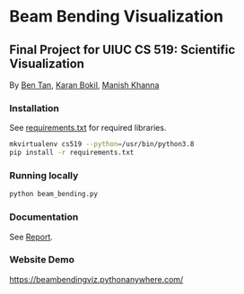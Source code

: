 # Beam Bending Visualization
## Final Project for UIUC CS 519: Scientific Visualization
By [Ben Tan](https://github.com/benhtan), [Karan Bokil](karanb2@illinois.edu), 
[Manish Khanna](manish2@illinois.edu)
### Installation
See [requirements.txt](requirements.txt) for required libraries.
```bash
mkvirtualenv cs519 --python=/usr/bin/python3.8
pip install -r requirements.txt
```
### Running locally
```bash
python beam_bending.py
```
### Documentation
See [Report](Report/Report.docx).
### Website Demo
https://beambendingviz.pythonanywhere.com/